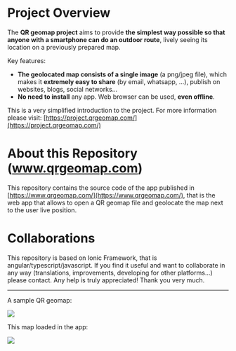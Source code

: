 
# Project Overview

The **QR geomap project** aims to provide **the simplest way possible so that anyone with a smartphone can do an outdoor route**, lively seeing its location on a previously prepared map.

Key features:

- **The geolocated map consists of a single image** (a png/jpeg file), which makes it **extremely easy to share** (by email, whatsapp, ...), publish on websites, blogs, social networks...
- **No need to install** any app. Web browser can be used, **even offline**.

This is a very simplified introduction to the project. For more information please visit:
[https://project.qrgeomap.com/](https://project.qrgeomap.com/)

# About this Repository (www.qrgeomap.com)
This repository contains the source code of the app published in [https://www.qrgeomap.com/](https://www.qrgeomap.com/), that is the web app that allows to open a QR geomap file and geolocate the map next to the user live position.

# Collaborations
This repository is based on Ionic Framework, that is angular/typescript/javascript.
If you find it useful and want to collaborate in any way (translations, improvements, developing for other platforms...) please contact.
Any help is truly appreciated!
Thank you very much.

------------


A sample QR geomap:

![](https://project.qrgeomap.com/images/quejigales-torrecilla-1.png)

This map loaded in the app:

![](https://project.qrgeomap.com/images/quejigales-torrecilla-mobile.png)
